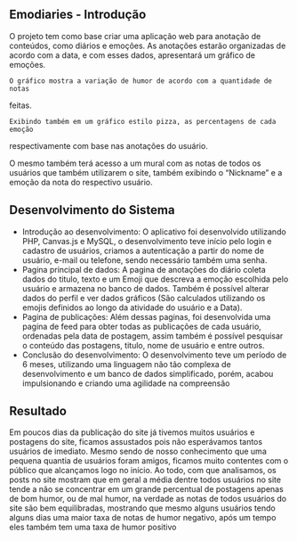 ## Emodiaries - Introdução
   O projeto tem como base criar uma aplicação web para anotação de conteúdos,
como diários e emoções. As anotações estarão organizadas de acordo com a data, e
com esses dados, apresentará um gráfico de emoções.

    O gráfico mostra a variação de humor de acordo com a quantidade de notas
feitas.

    Exibindo também em um gráfico estilo pizza, as percentagens de cada emoção
respectivamente com base nas anotações do usuário.

  O mesmo também terá acesso a um mural com as notas de todos os usuários que
também utilizarem o site, também exibindo o “Nickname” e a emoção da nota do
respectivo usuário.

## Desenvolvimento do Sistema
- Introdução ao desenvolvimento:
O aplicativo foi desenvolvido utilizando PHP, Canvas.js e MySQL, o desenvolvimento
teve início pelo login e cadastro de usuários, criamos a autenticação a partir do nome de
usuário, e-mail ou telefone, sendo necessário também uma senha.
- Pagina principal de dados:
A pagina de anotações do diário coleta dados do titulo, texto e um Emoji que descreva a
emoção escolhida pelo usuário e armazena no banco de dados. Também é possível
alterar dados do perfil e ver dados gráficos (São calculados utilizando os emojis definidos
ao longo da atividade do usuário e a Data).
- Pagina de publicações:
Além dessas paginas, foi desenvolvida uma pagina de feed para obter todas as
publicações de cada usuário, ordenadas pela data de postagem, assim também é
possível pesquisar o conteúdo das postagens, titulo, nome de usuário e entre outros.
- Conclusão do desenvolvimento:
O desenvolvimento teve um período de 6 meses, utilizando uma linguagem não
tão complexa de desenvolvimento e um banco de dados simplificado, porém, acabou
impulsionando e criando uma agilidade na compreensão


## Resultado
  Em poucos dias da publicação do site já tivemos muitos usuários e postagens do
site, ficamos assustados pois não esperávamos tantos usuários de imediato. Mesmo
sendo de nosso conhecimento que uma pequena quantia de usuários foram amigos,
ficamos muito contentes com o público que alcançamos logo no início.
  Ao todo, com que analisamos, os posts no site mostram que em geral a média
dentre todos usuários no site tende a não se concentrar em um grande percentual de
postagens apenas de bom humor, ou de mal humor, na verdade as notas de todos
usuários do site são bem equilibradas, mostrando que mesmo alguns usuários tendo
alguns dias uma maior taxa de notas de humor negativo, após um tempo eles também
tem uma taxa de humor positivo


